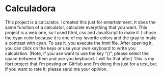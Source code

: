 # Calculadora

This project is a calculator. I created this just for entertainment.
It does the same function of a calculator, calculate everything that you want.
This project is a web one, so I used html, css and JavaScript to make it.
I chose the cyan color because it is one of my favorite colors and the gray to make a contrast with cyan.
To use it, you execute the html file. After opening it, you can click on the keys or use your own keyboard to write you calculation. (Note, if you use want to use the key "()", please select the space between them and use you keyboard. I will fix that after)
This is my fisrt project that I'm posting on GitHub and I'm doing this just for a test, but if you want to rate it, please send me your opinion.
